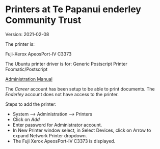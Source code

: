 # Printers at Te Papanui enderley Community Trust

Version: 2021-02-08

The printer is:

Fuji-Xerox ApeosPort-IV C3373

The Ubuntu printer driver is for:
Generic Postscript Printer Foomatic/Postscript

[Administration Manual](https://www.manualslib.com/manual/1063690/Fuji-Xerox-Apeosport-Iv-C5575.html)

The *Career* account has been setup to be able to print documents. The *Enderley* account does not have access to the printer.

Steps to add the printer:
* System --> Administration --> Printers
* Click on *Add*
* Enter password for Administrator account.
* In New Printer window select, in Select Devices, click on Arrow to expand Network Printer dropdown.
* The Fuji Xerox ApeosPort-IV C3373 is displayed.



